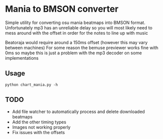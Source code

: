 # Mania to BMSON converter
Simple utility for converting osu mania beatmaps into BMSON format. 
Unfortunately mp3 has an unreliable delay so you will most likely need to mess around with the offset in order for the notes to line up with music

Beatoraja would require around a 150ms offset (however this may vary between machines)
For some reason the bemuse previewer works fine with 0ms so maybe this is just a problem with the mp3 decoder on some implementations

## Usage
`python chart_mania.py -h`

## TODO
- Add file watcher to automatically process and delete downloaded beatmaps
- Add the other timing types
- Images not working properly
- Fix issues with the offsets

